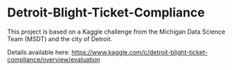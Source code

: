 # Detroit-Blight-Ticket-Compliance
This project is based on a Kaggle challenge from the Michigan Data Science Team (MSDT) and the city of Detroit.

Details available here: https://www.kaggle.com/c/detroit-blight-ticket-compliance/overview/evaluation
